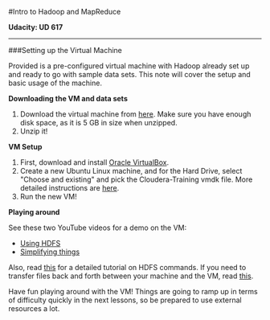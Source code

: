 #Intro to Hadoop and MapReduce

**Udacity: UD 617**

---

###Setting up the Virtual Machine

Provided is a pre-configured virtual machine with Hadoop already set up and ready to go with sample data sets. This note will cover the setup and basic usage of the machine.

**Downloading the VM and data sets**

1. Download the virtual machine from [here](http://www.google.com/url?q=http%3A%2F%2Fcontent.udacity-data.com%2Fcourses%2Fud617%2FCloudera-Udacity-Training-VM-4.1.1.c.zip&sa=D&sntz=1&usg=AFQjCNG99mmdUdf-sIzzbco3UVlc9D1q6g). Make sure you have enough disk space, as it is 5 GB in size when unzipped.
2. Unzip it!

**VM Setup**

1. First, download and install [Oracle VirtualBox](https://www.virtualbox.org/wiki/Downloads).
2. Create a new Ubuntu Linux machine, and for the Hard Drive, select "Choose and existing" and pick the Cloudera-Training vmdk file. More detailed instructions are [here](https://docs.google.com/document/d/1v0zGBZ6EHap-Smsr3x3sGGpDW-54m82kDpPKC2M6uiY/edit?usp=sharing).
3. Run the new VM!

**Playing around**

See these two YouTube videos for a demo on the VM:

* [Using HDFS](https://www.youtube.com/watch?v=l0I_2nyPNZM)
* [Simplifying things](https://www.youtube.com/watch?v=d5TZ_2I7dwE)

Also, read [this](http://hadoop.apache.org/docs/r2.2.0/hadoop-project-dist/hadoop-common/FileSystemShell.html) for a detailed tutorial on HDFS commands. If you need to transfer files back and forth between your machine and the VM, read [this](https://docs.google.com/a/knowlabs.com/document/d/1MZ_rNxJhR4HCU1qJ2-w7xlk2MTHVqa9lnl_uj-zRkzk/pub).

Have fun playing around with the VM! Things are going to ramp up in terms of difficulty quickly in the next lessons, so be prepared to use external resources a lot.